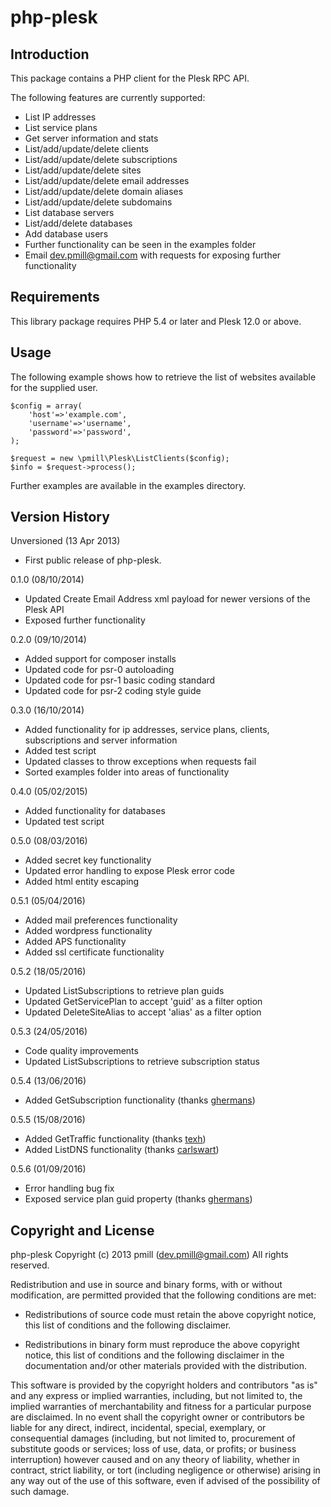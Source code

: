 php-plesk
============

Introduction
------------

This package contains a PHP client for the Plesk RPC API.

The following features are currently supported:

*   List IP addresses
*   List service plans
*   Get server information and stats
*   List/add/update/delete clients
*   List/add/update/delete subscriptions
*   List/add/update/delete sites
*   List/add/update/delete email addresses
*   List/add/update/delete domain aliases
*   List/add/update/delete subdomains
*   List database servers
*   List/add/delete databases
*   Add database users
*   Further functionality can be seen in the examples folder
*   Email dev.pmill@gmail.com with requests for exposing further functionality

Requirements
------------

This library package requires PHP 5.4 or later and Plesk 12.0 or above.


Usage
-----

The following example shows how to retrieve the list of websites available for the 
supplied user.

    $config = array(
        'host'=>'example.com',
        'username'=>'username',
        'password'=>'password',
    );
    
    $request = new \pmill\Plesk\ListClients($config);
    $info = $request->process();

Further examples are available in the examples directory.

Version History
---------------

Unversioned (13 Apr 2013)

*   First public release of php-plesk.

0.1.0 (08/10/2014)

*   Updated Create Email Address xml payload for newer versions of the Plesk API
*   Exposed further functionality

0.2.0 (09/10/2014)

*   Added support for composer installs
*   Updated code for psr-0 autoloading
*   Updated code for psr-1 basic coding standard
*   Updated code for psr-2 coding style guide

0.3.0 (16/10/2014)

*   Added functionality for ip addresses, service plans, clients, subscriptions and server information 
*   Added test script
*   Updated classes to throw exceptions when requests fail
*   Sorted examples folder into areas of functionality

0.4.0 (05/02/2015)

*   Added functionality for databases 
*   Updated test script

0.5.0 (08/03/2016)

*   Added secret key functionality
*   Updated error handling to expose Plesk error code
*   Added html entity escaping

0.5.1 (05/04/2016)

*   Added mail preferences functionality
*   Added wordpress functionality
*   Added APS functionality
*   Added ssl certificate functionality

0.5.2 (18/05/2016)

*   Updated ListSubscriptions to retrieve plan guids
*   Updated GetServicePlan to accept 'guid' as a filter option
*   Updated DeleteSiteAlias to accept 'alias' as a filter option

0.5.3 (24/05/2016)

*   Code quality improvements
*   Updated ListSubscriptions to retrieve subscription status

0.5.4 (13/06/2016)

*   Added GetSubscription functionality (thanks [ghermans](https://github.com/ghermans))

0.5.5 (15/08/2016)

*   Added GetTraffic functionality (thanks [texh](https://github.com/texh))
*   Added ListDNS functionality (thanks [carlswart](https://github.com/carlswart))

0.5.6 (01/09/2016)

*   Error handling bug fix
*   Exposed service plan guid property (thanks [ghermans](https://github.com/ghermans))
  

Copyright and License
---------------------

php-plesk
Copyright (c) 2013 pmill (dev.pmill@gmail.com) 
All rights reserved.

Redistribution and use in source and binary forms, with or without
modification, are permitted provided that the following conditions are
met:

*   Redistributions of source code must retain the above copyright 
    notice, this list of conditions and the following disclaimer.

*   Redistributions in binary form must reproduce the above copyright
    notice, this list of conditions and the following disclaimer in the
    documentation and/or other materials provided with the 
    distribution.

This software is provided by the copyright holders and contributors "as
is" and any express or implied warranties, including, but not limited
to, the implied warranties of merchantability and fitness for a
particular purpose are disclaimed. In no event shall the copyright owner
or contributors be liable for any direct, indirect, incidental, special,
exemplary, or consequential damages (including, but not limited to,
procurement of substitute goods or services; loss of use, data, or
profits; or business interruption) however caused and on any theory of
liability, whether in contract, strict liability, or tort (including
negligence or otherwise) arising in any way out of the use of this
software, even if advised of the possibility of such damage.
